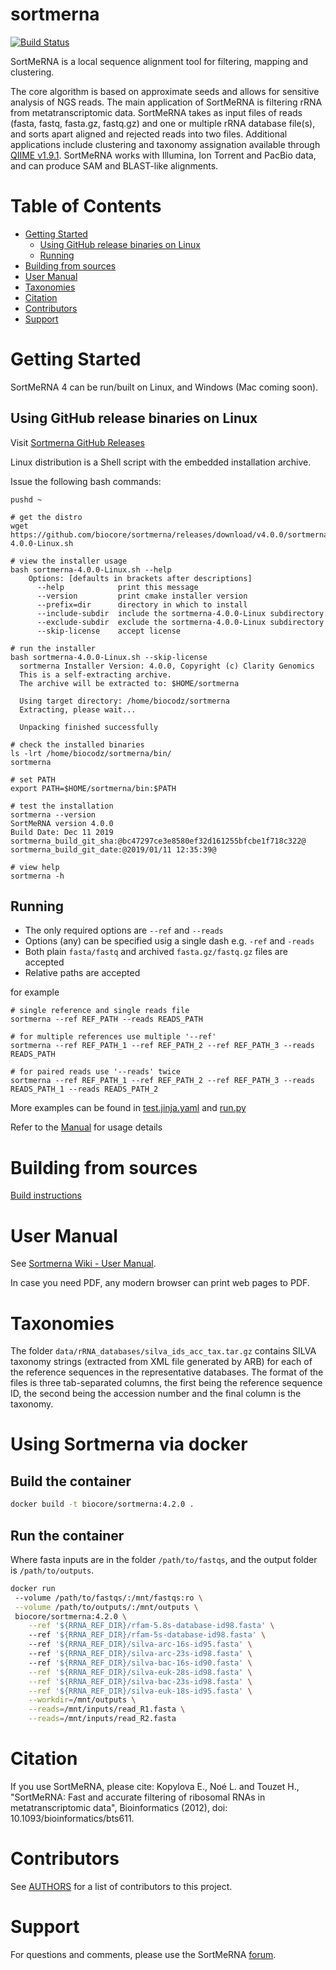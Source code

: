 # sortmerna

[![Build Status](https://travis-ci.org/biocore/sortmerna.png?branch=master)](https://travis-ci.org/biocore/sortmerna)

SortMeRNA is a local sequence alignment tool for filtering, mapping and clustering.

The core algorithm is based on approximate seeds and allows for sensitive analysis of NGS reads.
The main application of SortMeRNA is filtering rRNA from metatranscriptomic data.
SortMeRNA takes as input files of reads (fasta, fastq, fasta.gz, fastq.gz) and one or multiple
rRNA database file(s), and sorts apart aligned and rejected reads into two files.
Additional applications include clustering and taxonomy assignation available through [QIIME v1.9.1](http://qiime.org). SortMeRNA works with Illumina, Ion Torrent and PacBio data, and can produce SAM and
BLAST-like alignments.

# Table of Contents

* [Getting Started](#getting-started)
	* [Using GitHub release binaries on Linux](#using-github-release-binaries-on-linux)
	* [Running](#running)
* [Building from sources](#building-from-sources)
* [User Manual](#user-manual)
* [Taxonomies](#taxonomies)
* [Citation](#citation)
* [Contributors](#contributors)
* [Support](#support)


# Getting Started

SortMeRNA 4 can be run/built on Linux, and Windows (Mac coming soon). 

## Using GitHub release binaries on Linux

Visit [Sortmerna GitHub Releases](https://github.com/biocore/sortmerna/releases)

Linux distribution is a Shell script with the embedded installation archive.

Issue the following bash commands:

```
pushd ~

# get the distro
wget https://github.com/biocore/sortmerna/releases/download/v4.0.0/sortmerna-4.0.0-Linux.sh

# view the installer usage
bash sortmerna-4.0.0-Linux.sh --help
    Options: [defaults in brackets after descriptions]
      --help            print this message
      --version         print cmake installer version
      --prefix=dir      directory in which to install
      --include-subdir  include the sortmerna-4.0.0-Linux subdirectory
      --exclude-subdir  exclude the sortmerna-4.0.0-Linux subdirectory
      --skip-license    accept license

# run the installer
bash sortmerna-4.0.0-Linux.sh --skip-license
  sortmerna Installer Version: 4.0.0, Copyright (c) Clarity Genomics
  This is a self-extracting archive.
  The archive will be extracted to: $HOME/sortmerna
  
  Using target directory: /home/biocodz/sortmerna
  Extracting, please wait...
  
  Unpacking finished successfully

# check the installed binaries
ls -lrt /home/biocodz/sortmerna/bin/
sortmerna

# set PATH
export PATH=$HOME/sortmerna/bin:$PATH

# test the installation
sortmerna --version
SortMeRNA version 4.0.0
Build Date: Dec 11 2019
sortmerna_build_git_sha:@bc47297ce3e8580ef32d161255bfcbe1f718c322@
sortmerna_build_git_date:@2019/01/11 12:35:39@

# view help
sortmerna -h
```

## Running

* The only required options are `--ref` and `--reads`
* Options (any) can be specified usig a single dash e.g. `-ref` and `-reads`
* Both plain `fasta/fastq` and archived `fasta.gz/fastq.gz` files are accepted
* Relative paths are accepted

for example

```
# single reference and single reads file
sortmerna --ref REF_PATH --reads READS_PATH

# for multiple references use multiple '--ref'
sortmerna --ref REF_PATH_1 --ref REF_PATH_2 --ref REF_PATH_3 --reads READS_PATH

# for paired reads use '--reads' twice
sortmerna --ref REF_PATH_1 --ref REF_PATH_2 --ref REF_PATH_3 --reads READS_PATH_1 --reads READS_PATH_2

```

More examples can be found in [test.jinja.yaml](https://github.com/biocore/sortmerna/blob/master/scripts/test.jinja.yaml) and [run.py](https://github.com/biocore/sortmerna/blob/master/scripts/run.py)

Refer to the [Manual](https://github.com/biocore/sortmerna/wiki/2.-User-manual-(todo)) for usage details

# Building from sources

[Build instructions](https://github.com/biocore/sortmerna/blob/master/BUILD.md)

# User Manual

See [Sortmerna Wiki - User Manual](https://github.com/biocore/sortmerna/wiki/2.-User-manual-(todo)).

In case you need PDF, any modern browser can print web pages to PDF.

# Taxonomies

The folder `data/rRNA_databases/silva_ids_acc_tax.tar.gz` contains SILVA taxonomy strings (extracted from XML file generated by ARB)
for each of the reference sequences in the representative databases. The format of the files is three tab-separated columns,
the first being the reference sequence ID, the second being the accession number and the final column is the taxonomy.

# Using Sortmerna via docker
## Build the container
```bash
docker build -t biocore/sortmerna:4.2.0 .
```
## Run the container
Where fasta inputs are in the folder `/path/to/fastqs`,
and the output folder is `/path/to/outputs`.
```bash
docker run 
 --volume /path/to/fastqs/:/mnt/fastqs:ro \
 --volume /path/to/outputs/:/mnt/outputs \
 biocore/sortmerna:4.2.0 \
    --ref '${RRNA_REF_DIR}/rfam-5.8s-database-id98.fasta' \  
    --ref '${RRNA_REF_DIR}/rfam-5s-database-id98.fasta' \    
    --ref '${RRNA_REF_DIR}/silva-arc-16s-id95.fasta' \       
    --ref '${RRNA_REF_DIR}/silva-arc-23s-id98.fasta' \       
    --ref '${RRNA_REF_DIR}/silva-bac-16s-id90.fasta' \
    --ref '${RRNA_REF_DIR}/silva-euk-28s-id98.fasta' \
    --ref '${RRNA_REF_DIR}/silva-bac-23s-id98.fasta' \
    --ref '${RRNA_REF_DIR}/silva-euk-18s-id95.fasta' \
    --workdir=/mnt/outputs \
    --reads=/mnt/inputs/read_R1.fasta \
    --reads=/mnt/inputs/read_R2.fasta
```

# Citation

If you use SortMeRNA, please cite:
Kopylova E., Noé L. and Touzet H., "SortMeRNA: Fast and accurate filtering of ribosomal RNAs in metatranscriptomic data", Bioinformatics (2012), doi: 10.1093/bioinformatics/bts611.

# Contributors

See [AUTHORS](./AUTHORS) for a list of contributors to this project.

# Support

For questions and comments, please use the SortMeRNA [forum](https://groups.google.com/forum/#!forum/sortmerna).
	
